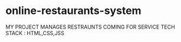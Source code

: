 # online-restaurants-system
MY PROJECT MANAGES RESTRAUNTS COMING FOR SERVICE
TECH STACK : HTML,CSS,JSS
